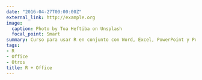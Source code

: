 ```yaml
---
date: "2016-04-27T00:00:00Z"
external_link: http://example.org
image:
  caption: Photo by Toa Heftiba on Unsplash
  focal_point: Smart
summary: Curso para usar R en conjunto con Word, Excel, PowerPoint y PowerBI
tags:
- R
- Office
- Otros
title: R + Office
---
```

